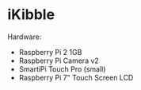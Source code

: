 # iKibble

Hardware:
- Raspberry Pi 2 1GB
- Raspberry Pi Camera v2
- SmartiPi Touch Pro (small)
- Raspberry Pi 7" Touch Screen LCD
